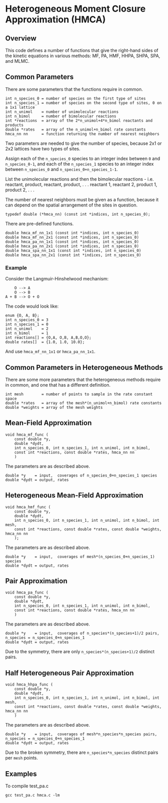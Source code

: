 # Heterogeneous Moment Closure Approximation (HMCA)

## Overview

This code defines a number of functions that give the right-hand sides of the kinetic equations in various methods: MF, PA, HMF, HHPA, SHPA, SPA, and MLMC.

## Common Parameters

There are some parameters that the functions require in common.

    int n_species_0 = number of species on the first type of sites
    int n_species_1 = number of species on the second type of sites, 0 on a 1x1 lattice
    int n_unimol    = number of unimolecular reactions
    int n_bimol     = number of bimolecular reactions
    int *reactions  = array of the 2*n_unimol+4*n_bimol reactants and products
    double *rates   = array of the n_unimol+n_bimol rate constants
    hmca_nn nn      = function returning the number of nearest neighbors

Two parameters are needed to give the number of species, because 2x1 or 2x2 lattices have two types of sites.

Assign each of the `n_species_0` species to an integer index between `0` and `n_species_0-1`,
and each of the `n_species_1` species to an integer index between `n_species_0` and `n_species_0+n_species_1-1`.

List the unimolecular reactions and then the bimolecular reactions - i.e. reactant, product, reactant, product, . . . reactant 1, reactant 2, product 1, product 2, . . .

The number of nearest neighbors must be given as a function, because it can depend on the spatial arrangement of the sites in question.

    typedef double (*hmca_nn) (const int *indices, int n_species_0);

There are pre-defined functions.

    double hmca_mf_nn_1x1 (const int *indices, int n_species_0)
    double hmca_mf_nn_2x1 (const int *indices, int n_species_0)
    double hmca_pa_nn_1x1 (const int *indices, int n_species_0)
    double hmca_pa_nn_2x1 (const int *indices, int n_species_0)
    double hmca_spa_nn_1x1 (const int *indices, int n_species_0)
    double hmca_spa_nn_2x1 (const int *indices, int n_species_0)

### Example

Consider the Langmuir-Hinshelwood mechanism:

        O --> A
        O --> B
    A + B --> O + O

The code would look like:

    enum {O, A, B};
    int n_species_0 = 3
    int n_species_1 = 0
    int n_unimol    = 2
    int n_bimol     = 1
    int reactions[] = {O,A, O,B, A,B,O,O};
    double rates[]  = {1.0, 1.0, 10.0};

And use `hmca_mf_nn_1x1` or `hmca_pa_nn_1x1`.

## Common Parameters in Heterogeneous Methods

There are some more parameters that the heterogeneous methods require in common,
and one that has a different definition.

    int mesh        = number of points to sample in the rate constant space
    double *rates   = array of the mesh*(n_unimol+n_bimol) rate constants
    double *weights = array of the mesh weights

## Mean-Field Approximation

    void hmca_mf_func (
        const double *y,
        double *dydt,
        int n_species_0, int n_species_1, int n_unimol, int n_bimol,
        const int *reactions, const double *rates, hmca_nn nn
        )

The parameters are as described above.

    double *y    = input,  coverages of n_species_0+n_species_1 species
    double *dydt = output, rates

## Heterogeneous Mean-Field Approximation

    void hmca_hmf_func (
        const double *y,
        double *dydt,
        int n_species_0, int n_species_1, int n_unimol, int n_bimol, int mesh,
        const int *reactions, const double *rates, const double *weights, hmca_nn nn
        );

The parameters are as described above.

    double *y    = input,  coverages of mesh*(n_species_0+n_species_1) species
    double *dydt = output, rates

## Pair Approximation

    void hmca_pa_func (
        const double *y,
        double *dydt,
        int n_species_0, int n_species_1, int n_unimol, int n_bimol,
        const int *reactions, const double *rates, hmca_nn nn
        )

The parameters are as described above.

    double *y    = input,  coverages of n_species*(n_species+1)/2 pairs, n_species = n_species_0+n_species_1
    double *dydt = output, rates
    
Due to the symmetry, there are only `n_species*(n_species+1)/2` distinct pairs.

## Half Heterogeneous Pair Approximation

    void hmca_hhpa_func (
        const double *y,
        double *dydt,
        int n_species_0, int n_species_1, int n_unimol, int n_bimol, int mesh,
        const int *reactions, const double *rates, const double *weights, hmca_nn nn
        )

The parameters are as described above.

    double *y    = input,  coverages of mesh*n_species*n_species pairs, n_species = n_species_0+n_species_1
    double *dydt = output, rates

Due to the broken symmetry, there are `n_species*n_species` distinct pairs per `mesh` points.

## Examples

To compile test_pa.c

    gcc test_pa.c hmca.c -lm
